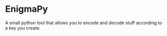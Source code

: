 # EnigmaPy
A small python tool that allows you to encode and decode stuff according to a key you create.
